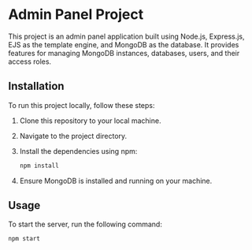 # Admin Panel Project

This project is an admin panel application built using Node.js, Express.js, EJS as the template engine, and MongoDB as the database. It provides features for managing MongoDB instances, databases, users, and their access roles.

## Installation

To run this project locally, follow these steps:

1. Clone this repository to your local machine.
2. Navigate to the project directory.
3. Install the dependencies using npm:

    ```bash
    npm install
    ```

4. Ensure MongoDB is installed and running on your machine.

## Usage

To start the server, run the following command:

```bash
npm start
